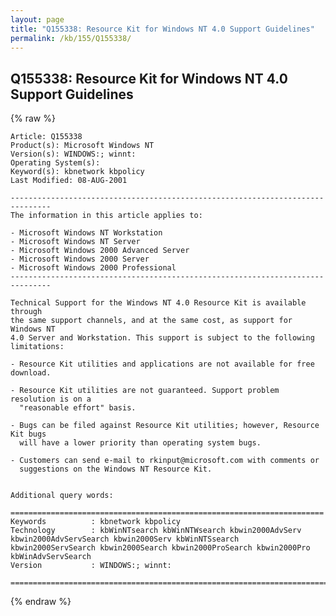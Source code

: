 ```yaml
---
layout: page
title: "Q155338: Resource Kit for Windows NT 4.0 Support Guidelines"
permalink: /kb/155/Q155338/
---
```


## Q155338: Resource Kit for Windows NT 4.0 Support Guidelines

{% raw %}

	Article: Q155338
	Product(s): Microsoft Windows NT
	Version(s): WINDOWS:; winnt:
	Operating System(s): 
	Keyword(s): kbnetwork kbpolicy
	Last Modified: 08-AUG-2001
	
	-------------------------------------------------------------------------------
	The information in this article applies to:
	
	- Microsoft Windows NT Workstation 
	- Microsoft Windows NT Server 
	- Microsoft Windows 2000 Advanced Server 
	- Microsoft Windows 2000 Server 
	- Microsoft Windows 2000 Professional 
	-------------------------------------------------------------------------------
	
	Technical Support for the Windows NT 4.0 Resource Kit is available through
	the same support channels, and at the same cost, as support for Windows NT
	4.0 Server and Workstation. This support is subject to the following
	limitations:
	
	- Resource Kit utilities and applications are not available for free download.
	
	- Resource Kit utilities are not guaranteed. Support problem resolution is on a
	  "reasonable effort" basis.
	
	- Bugs can be filed against Resource Kit utilities; however, Resource Kit bugs
	  will have a lower priority than operating system bugs.
	
	- Customers can send e-mail to rkinput@microsoft.com with comments or
	  suggestions on the Windows NT Resource Kit.
	
	
	Additional query words:
	
	======================================================================
	Keywords          : kbnetwork kbpolicy 
	Technology        : kbWinNTsearch kbWinNTWsearch kbwin2000AdvServ kbwin2000AdvServSearch kbwin2000Serv kbWinNTSsearch kbwin2000ServSearch kbwin2000Search kbwin2000ProSearch kbwin2000Pro kbWinAdvServSearch
	Version           : WINDOWS:; winnt:
	
	=============================================================================
	

{% endraw %}
